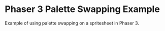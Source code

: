 # Phaser 3 Palette Swapping Example

Example of using palette swapping on a spritesheet in Phaser 3.
